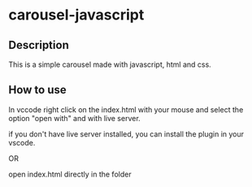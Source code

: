 # carousel-javascript

## Description

This is a simple carousel made with javascript, html and css.

## How to use

In vccode right click on the index.html with your mouse and select the option "open with" and with live server.

if you don't have live server installed, you can install the plugin in your vscode.

OR

open index.html directly in the folder
